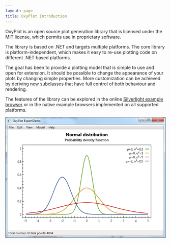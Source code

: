 ```yaml
---
layout: page
title: OxyPlot Introduction
---
```


OxyPlot is an open source plot generation library that is licensed under the MIT license, which permits use in proprietary software.

The library is based on .NET and targets multiple platforms. The core library is platform-independent, which makes it easy to re-use plotting code on different .NET based platforms.

The goal has been to provide a plotting model that is simple to use and open for extension. It should be possible to change the appearance of your plots by changing simple properties. More customization can be achieved by deriving new subclasses that have full control of both behaviour and rendering.

The features of the library can be explored in the online [Silverlight example browser](http://resources.oxyplot.org/examplebrowser/) or in the native example browsers implemented on all supported platforms.

![Example plot](/public/images/documentation/introduction.png)

